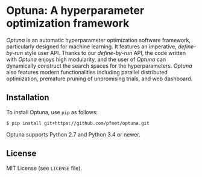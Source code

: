 # Optuna: A hyperparameter optimization framework

*Optuna* is an automatic hyperparameter optimization software framework, particularly designed
for machine learning. It features an imperative, *define-by-run* style user API. Thanks to our
*define-by-run* API, the code written with *Optuna* enjoys high modularity, and the user of
*Optuna* can dynamically construct the search spaces for the hyperparameters. *Optuna* also
features modern functionalities including parallel distributed optimization, premature pruning
of unpromising trials, and web dashboard.

## Installation

To install Optuna, use `pip` as follows:

```
$ pip install git+https://github.com/pfnet/optuna.git
```

Optuna supports Python 2.7 and Python 3.4 or newer.

## License

MIT License (see `LICENSE` file).